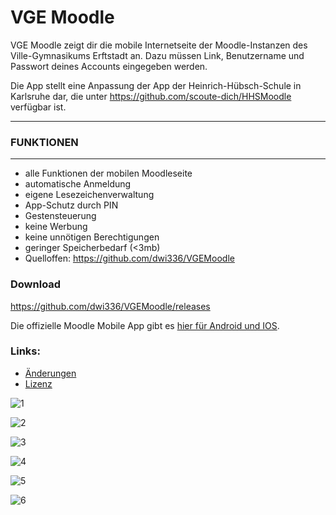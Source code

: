 # VGE Moodle

VGE Moodle zeigt dir die mobile Internetseite der Moodle-Instanzen des Ville-Gymnasikums Erftstadt an. Dazu müssen Link, Benutzername und Passwort deines Accounts eingegeben werden.

Die App stellt eine Anpassung der App der Heinrich-Hübsch-Schule in Karlsruhe dar, die unter https://github.com/scoute-dich/HHSMoodle verfügbar ist.

------
### FUNKTIONEN
------

- alle Funktionen der mobilen Moodleseite
- automatische Anmeldung
- eigene Lesezeichenverwaltung
- App-Schutz durch PIN
- Gestensteuerung
- keine Werbung
- keine unnötigen Berechtigungen
- geringer Speicherbedarf (<3mb)
- Quelloffen: https://github.com/dwi336/VGEMoodle

### Download
https://github.com/dwi336/VGEMoodle/releases

Die offizielle Moodle Mobile App gibt es [hier für Android und IOS](https://download.moodle.org/mobile).

### Links:
- [Änderungen](https://github.com/dwi336/VGEMoodle/blob/master/CHANGELOG.md)
- [Lizenz](https://github.com/dwi336/VGEMoodle/blob/master/LICENSE.md)

![1](https://github.com/dwi336/VGEMoodle/blob/master/fastlane/metadata/android/de-DE/images/phoneScreenshots/1.jpg)

![2](https://github.com/dwi336/VGEMoodle/blob/master/fastlane/metadata/android/de-DE/images/phoneScreenshots/2.jpg)

![3](https://github.com/dwi336/VGEMoodle/blob/master/fastlane/metadata/android/de-DE/images/phoneScreenshots/3.jpg)

![4](https://github.com/dwi336/VGEMoodle/blob/master/fastlane/metadata/android/de-DE/images/phoneScreenshots/4.jpg)

![5](https://github.com/dwi336/VGEMoodle/blob/master/fastlane/metadata/android/de-DE/images/phoneScreenshots/5.jpg)

![6](https://github.com/dwi336/VGEMoodle/blob/master/fastlane/metadata/android/de-DE/images/phoneScreenshots/6.jpg)
